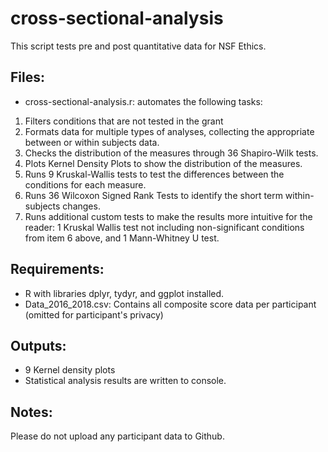 # cross-sectional-analysis
This script tests pre and post quantitative data for NSF Ethics.

## Files:
* cross-sectional-analysis.r: automates the following tasks:
1. Filters conditions that are not tested in the grant
2. Formats data for multiple types of analyses, collecting the appropriate between or within subjects data.
3. Checks the distribution of the measures through 36 Shapiro-Wilk tests.
4. Plots Kernel Density Plots to show the distribution of the measures.
5. Runs 9 Kruskal-Wallis tests to test the differences between the conditions for each measure.
6. Runs 36 Wilcoxon Signed Rank Tests to identify the short term within-subjects changes.
7. Runs additional custom tests to make the results more intuitive for the reader: 1 Kruskal Wallis test not including non-significant conditions from item 6 above, and 1 Mann-Whitney U test.

## Requirements:
* R with libraries dplyr, tydyr, and ggplot installed.
* Data_2016_2018.csv: Contains all composite score data per participant (omitted for participant's privacy)

## Outputs:
* 9 Kernel density plots
* Statistical analysis results are written to console.

## Notes:
Please do not upload any participant data to Github.